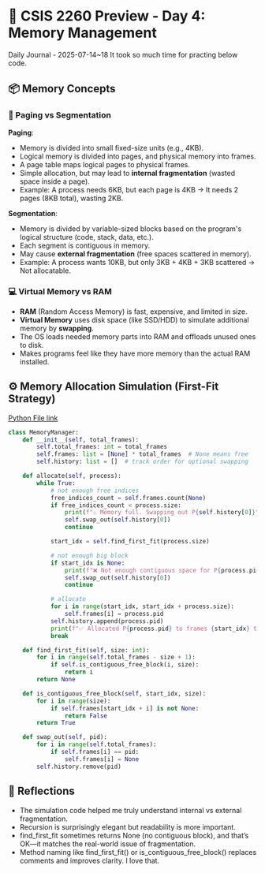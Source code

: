 # 🧠 CSIS 2260 Preview - Day 4: Memory Management

Daily Journal - 2025-07-14~18
It took so much time for practing below code.

## 📦 Memory Concepts

### 📘 Paging vs Segmentation

**Paging**:

- Memory is divided into small fixed-size units (e.g., 4KB).
- Logical memory is divided into pages, and physical memory into frames.
- A page table maps logical pages to physical frames.
- Simple allocation, but may lead to **internal fragmentation** (wasted space inside a page).
- Example: A process needs 6KB, but each page is 4KB → It needs 2 pages (8KB total), wasting 2KB.

**Segmentation**:

- Memory is divided by variable-sized blocks based on the program's logical structure (code, stack, data, etc.).
- Each segment is contiguous in memory.
- May cause **external fragmentation** (free spaces scattered in memory).
- Example: A process wants 10KB, but only 3KB + 4KB + 3KB scattered → Not allocatable.

### 💻 Virtual Memory vs RAM

- **RAM** (Random Access Memory) is fast, expensive, and limited in size.
- **Virtual Memory** uses disk space (like SSD/HDD) to simulate additional memory by **swapping**.
- The OS loads needed memory parts into RAM and offloads unused ones to disk.
- Makes programs feel like they have more memory than the actual RAM installed.

## ⚙️ Memory Allocation Simulation (First-Fit Strategy)

[Python File link](../mini-projects/csis2260_operating_system/simulate_paging/memory_simulation.py)

```python
class MemoryManager:
    def __init__(self, total_frames):
        self.total_frames: int = total_frames
        self.frames: list = [None] * total_frames  # None means free
        self.history: list = []  # track order for optional swapping

    def allocate(self, process):
        while True:
            # not enough free indices
            free_indices_count = self.frames.count(None)
            if free_indices_count < process.size:
                print(f"⚠️ Memory full. Swapping out P{self.history[0]}")
                self.swap_out(self.history[0])
                continue

            start_idx = self.find_first_fit(process.size)

            # not enough big block
            if start_idx is None:
                print(f"❌ Not enough contiguous space for P{process.pid}. Swapping out P{self.history[0]}")
                self.swap_out(self.history[0])
                continue

            # allocate
            for i in range(start_idx, start_idx + process.size):
                self.frames[i] = process.pid
            self.history.append(process.pid)
            print(f"✅ Allocated P{process.pid} to frames {start_idx} to {start_idx + process.size - 1}")
            break

    def find_first_fit(self, size: int):
        for i in range(self.total_frames - size + 1):
            if self.is_contiguous_free_block(i, size):
                return i
        return None

    def is_contiguous_free_block(self, start_idx, size):
        for i in range(size):
            if self.frames[start_idx + i] is not None:
                return False
        return True

    def swap_out(self, pid):
        for i in range(self.total_frames):
            if self.frames[i] == pid:
                self.frames[i] = None
        self.history.remove(pid)
```

## 🧠 Reflections

- The simulation code helped me truly understand internal vs external fragmentation.
- Recursion is surprisingly elegant but readability is more important.
- find_first_fit sometimes returns None (no contiguous block), and that’s OK—it matches the real-world issue of fragmentation.
- Method naming like find_first_fit() or is_contiguous_free_block() replaces comments and improves clarity. I love that.
